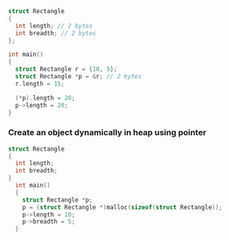 ```c
struct Rectangle
{
  int length; // 2 bytes
  int breadth; // 2 bytes
};

int main()
{
  struct Rectangle r = {10, 5};
  struct Rectangle *p = &r; // 2 bytes
  r.length = 15;

  (*p).length = 20;
  p->length = 20;
}
```

### Create an object dynamically in heap using pointer

```c
struct Rectangle
{
  int length;
  int breadth;
}
  int main()
  {
    struct Rectangle *p;
    p = (struct Rectangle *)malloc(sizeof(struct Rectangle));
    p->length = 10;
    p->breadth = 5;
  }
```
